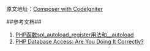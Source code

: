 原文地址：[Composer with CodeIgniter](http://philsturgeon.co.uk/blog/2012/05/composer-with-codeigniter)

##参考文档##

1.	[PHP函数spl_autoload_register用法和__autoload](http://www.chhua.com/web-note2595)
2.	[PHP Database Access: Are You Doing It Correctly?](http://net.tutsplus.com/tutorials/php/php-database-access-are-you-doing-it-correctly/)